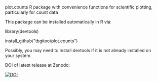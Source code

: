 plot.counts
R package with convenience functions for scientific plotting, particularly for count data

This package can be installed automatically in R via:

library(devtools)

install_github("tbgitoo/plot.counts")

Possibly, you may need to install devtools if it is not already installed on your system.

DOI of latest release at Zenodo:

<a href="https://doi.org/10.5281/zenodo.4589498"><img src="https://www.zenodo.org/badge/DOI/10.5281/zenodo.4589498.svg" alt="DOI"></a>
